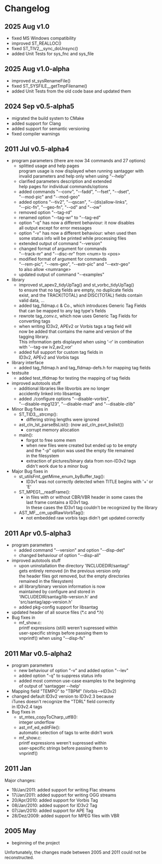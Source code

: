 # Changelog

## 2025 Aug v1.0

- fixed MS Windows compatibility
- improved ST_REALLOC()
- fixed ST_TIV2__sync_doUnsync()
- added Unit Tests for sys_fnc and sys_file


## 2025 Aug v1.0-alpha

- improved st_sysRenameFile()
- fixed ST_SYSFILE__getTmpFilename()
- added Unit Tests from the old code base and updated them


## 2024 Sep v0.5-alpha5

- migrated the build system to CMake
- added support for Clang
- added support for semantic versioning
- fixed compiler warnings


## 2011 Jul v0.5-alpha4

- program parameters (there are now 34 commands and 27 options)  
  - splitted usage and help pages  
    program usage is now displayed when running santagger with  
    invalid parameters and help only when using "--help"  
  - clarified parameters description and extended  
    help pages for individual commands/options
  - added commands "--conv", "--fadd", "--fset", "--dset",  
    "--mod-pic" and "--mod-geo"
  - added options "--tiv2", "--qscan", "--(dis)allow-links",  
    "--pic-fn", "--geo-fn", "--od" and "--ow"
  - removed option "--tag-rd"
  - renamed option "--tag-wr" to "--tag-ed"
  - option "-q" has now a different behaviour: it now disables  
    all output except for error messages
  - option "-v" has now a different behaviour: when used then  
    some status info will be printed while processing files
  - extended output of command "--version"
  - changed format of argument for commands  
    "--track-nr" and "--disc-nr" from \<num\> to \<pos\>
  - modified format of argument for commands  
    "--rem-pic", "--rem-geo", "--extr-pic" and "--extr-geo"  
    to also allow \<numrange\>
  - updated output of command "--examples"
- library
  - improved st_apev2_tidyUpTag() and st_vorbc_tidyUpTag()  
    to ensure that no tag fields are empty, no duplicate fields  
    exist, and the TRACK(TOTAL) and DISC(TOTAL) fields contain  
    valid data, ...
  - added tag_fldmap.c & Co., which introduces Generic Tag Fields  
    that can be mapped to any tag type's fields
  - rewrote tag_conv.c, which now uses Generic Tag Fields for  
    converting tags
  - when writing ID3v2, APEv2 or Vorbis tags a tag field will  
    now be added that contains the name and version of the  
    tagging library.  
    This information gets displayed when using '-r' in combination  
    with '--tag-sw iv2,av2,vor'
  - added full support for custom tag fields in  
    ID3v2, APEv2 and Vorbis tags
- library interface  
  - added tag_fldmap.h and tag_fldmap-defs.h for mapping tag fields
- testsuite  
  - added test_tfldmap for testing the mapping of tag fields
- improved autotools stuff  
  - additional libraries like libvorbis are no longer  
    accidently linked into libsantag  
  - added ./configure options "--disable-vorbis",  
    "--disable-mpg123", "--disable-mad" and "--disable-zlib"
- Minor Bug fixes in  
  - ST_TID3__strcmp():  
      - differing string lengths were ignored
  - ast_cln_lst_parseBsList():  (now ast_cln_psvt_bslist())  
      - corrupt memory allocation
  - main():  
      - forgot to free some mem
      - when new files were created but ended up to be empty  
        and the "-p" option was used the empty file remained  
        in the filesystem
      - extraction of pictures/binary data from non-ID3v2 tags  
        didn't work due to a minor bug
- Major Bug fixes in  
  - st_utilsFmt_getMime_enum_byBuffer_tag():  
      - ID3v1 was not correctly detected when TITLE begins with '+' or 'E'
  - ST_MPEG1__readFrame():  
      - in files with or without CBR/VBR header in some cases the  
        last frame contains a ID3v1 tag.  
        In these cases the ID3v1 tag couldn't be recognized by the library
  - AST_MF__cm_updRawVorbTag():  
      - not embedded raw vorbis tags didn't get updated correctly


## 2011 Apr v0.5-alpha3

- program parameters  
  - added command "--version" and option "--disp-det"
  - changed behaviour of option "--disp-all"
- improved autotools stuff  
  - upon uninstallation the directory 'INCLUDEDIR/santag/'  
    gets entirely removed (in the previous version only  
    the header files got removed, but the empty directories  
    remained in the filesystem)
  - all library/binary version information is now  
    maintained by configure and stored in  
    'INCLUDEDIR/santag/lib-version.h' and  
    'src/santag/app-version.h'
  - added pkg-config support for libsantag
- updated header of all source files (\*.c and \*.h)
- Bug fixes in  
  - mf_show.c:  
      printf expressions (still) weren't supressed within  
      user-specific strings before passing them to  
      vnprintf() when using "--disp-fs"


## 2011 Mar v0.5-alpha2

- program parameters  
  - new behaviour of option "-v" and added option "--lev"
  - added option "-q" to suppress status info
  - added most common use-case examples to the beginning  
    of output of 'santagger --help'
- Mapping field "TEMPO" to "TBPM" (Vorbis-->ID3v2)
- changed default ID3v2 version to ID3v2.3 because  
  iTunes doesn't recognize the "TDRL" field correctly  
  in ID3v2.4 tags
- Bug fixes in  
  - st_mtes_copyToCharp_utf8():  
      integer underflow
  - ast_mf_ed_editFile():  
      automatic selection of tags to write didn't work
  - mf_show.c:  
      printf expressions weren't supressed within  
      user-specific strings before passing them to  
      vnprintf()


## 2011 Jan

Major changes:  
- 19/Jan/2011: added support for writing Flac streams
- 17/Jan/2011: added support for writing OGG streams
- 20/Apr/2010: added support for Vorbis Tag
- 08/Jan/2010: added support for ID3v2 Tag
- 07/Jan/2010: added support for APE Tag
- 28/Dez/2009: added support for MPEG files with VBR


## 2005 May

- beginning of the project

Unfortunately, the changes made between 2005 and 2011 could not be reconstructed.
